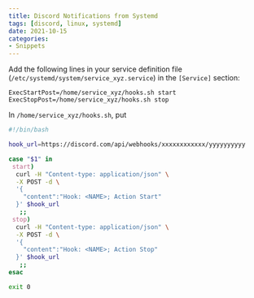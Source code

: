 ```yaml
---
title: Discord Notifications from Systemd
tags: [discord, linux, systemd]
date: 2021-10-15
categories:
- Snippets
---
```


Add the following lines in your service definition file (`/etc/systemd/system/service_xyz.service`) in the `[Service]` section:

```
ExecStartPost=/home/service_xyz/hooks.sh start
ExecStopPost=/home/service_xyz/hooks.sh stop
```

In `/home/service_xyz/hooks.sh`, put
```sh
#!/bin/bash

hook_url=https://discord.com/api/webhooks/xxxxxxxxxxxx/yyyyyyyyyy

case "$1" in
 start)
  curl -H "Content-type: application/json" \
  -X POST -d \
  '{
    "content":"Hook: <NAME>; Action Start"
  }' $hook_url
   ;;
 stop)
  curl -H "Content-type: application/json" \
  -X POST -d \
  '{
    "content":"Hook: <NAME>; Action Stop"
  }' $hook_url
   ;;
esac

exit 0   
```